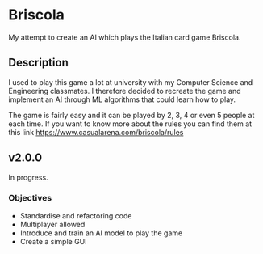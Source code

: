 # Briscola

My attempt to create an AI which plays the Italian card game Briscola.

## Description

I used to play this game a lot at university with my Computer Science and Engineering classmates.
I therefore decided to recreate the game and implement an AI through ML algorithms that could learn how to play.

The game is fairly easy and it can be played by 2, 3, 4 or even 5 people at each time.
If you want to know more about the rules you can find them at this link https://www.casualarena.com/briscola/rules

## v2.0.0

In progress.

### Objectives

- Standardise and refactoring code
- Multiplayer allowed
- Introduce and train an AI model to play the game
- Create a simple GUI
